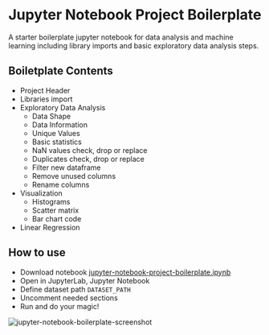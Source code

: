 # Jupyter Notebook Project Boilerplate
A starter boilerplate jupyter notebook for data analysis and machine learning including library imports and basic exploratory data analysis steps.

## Boiletplate Contents
* Project Header
* Libraries import
* Exploratory Data Analysis
   - Data Shape
   - Data Information
   - Unique Values
   - Basic statistics
   - NaN values check, drop or replace
   - Duplicates check, drop or replace
   - Filter new dataframe
   - Remove unused columns
   - Rename columns
* Visualization
   - Histograms
   - Scatter matrix
   - Bar chart code
* Linear Regression 


## How to use
* Download notebook [jupyter-notebook-project-boilerplate.ipynb](https://github.com/mshakour/jupyter-notebook-project-boilerplate/blob/main/jupyter-notebook-project-boilerplate.ipynb)
* Open in JupyterLab, Jupyter Notebook
* Define dataset path `DATASET_PATH`
* Uncomment needed sections
* Run and do your magic!

![jupyter-notebook-boilerplate-screenshot](https://user-images.githubusercontent.com/6414967/167593585-63bace68-7f22-4af9-9f7c-bc0b22b2498f.jpg)
